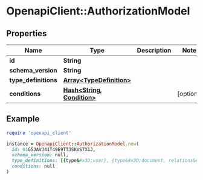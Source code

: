 # OpenapiClient::AuthorizationModel

## Properties

| Name | Type | Description | Notes |
| ---- | ---- | ----------- | ----- |
| **id** | **String** |  |  |
| **schema_version** | **String** |  |  |
| **type_definitions** | [**Array&lt;TypeDefinition&gt;**](TypeDefinition.md) |  |  |
| **conditions** | [**Hash&lt;String, Condition&gt;**](Condition.md) |  | [optional] |

## Example

```ruby
require 'openapi_client'

instance = OpenapiClient::AuthorizationModel.new(
  id: 01G5JAVJ41T49E9TT3SKVS7X1J,
  schema_version: null,
  type_definitions: [{type&#x3D;user}, {type&#x3D;document, relations&#x3D;{reader&#x3D;{union&#x3D;{child&#x3D;[{this&#x3D;{}}, {computedUserset&#x3D;{object&#x3D;, relation&#x3D;writer}}]}}, writer&#x3D;{this&#x3D;{}}}, metadata&#x3D;{relations&#x3D;{reader&#x3D;{directly_related_user_types&#x3D;[{type&#x3D;user}]}, writer&#x3D;{directly_related_user_types&#x3D;[{type&#x3D;user}]}}}}],
  conditions: null
)
```

